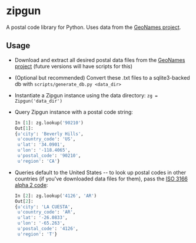 zipgun
======

A postal code library for Python. Uses data from the [GeoNames project](http://www.geonames.org/).


Usage
-----

* Download and extract all desired postal data files from the [GeoNames project](http://download.geonames.org/export/zip/) (future versions will have scripts for this)
* (Optional but recommended) Convert these .txt files to a sqlite3-backed db with `scripts/generate_db.py <data_dir>`
* Instantiate a Zipgun instance using the data directory: `zg = Zipgun('data_dir')`
* Query Zipgun instance with a postal code string:
    ```python
    In [1]: zg.lookup('90210')
    Out[1]:
    {u'city': 'Beverly Hills',
     u'country_code': 'US',
     u'lat': '34.0901',
     u'lon': '-118.4065',
     u'postal_code': '90210',
     u'region': 'CA'}
    ```

* Queries default to the United States -- to look up postal codes in other countries (if you've downloaded data files for them), pass the [ISO 3166 alpha 2 code](https://en.wikipedia.org/wiki/ISO_3166-1_alpha-2):
    ```python
    In [2]: zg.lookup('4126', 'AR')
    Out[2]:
    {u'city': 'LA CUESTA',
     u'country_code': 'AR',
     u'lat': '-26.0833',
     u'lon': '-65.263',
     u'postal_code': '4126',
     u'region': 'T'}
    ```
